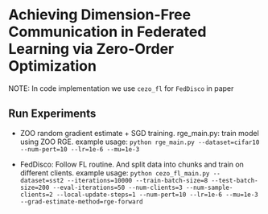 # Achieving Dimension-Free Communication in Federated Learning via Zero-Order Optimization

NOTE: In code implementation we use `cezo_fl` for `FedDisco` in paper

## Run Experiments

- ZOO random gradient estimate + SGD training. rge_main.py: train model using ZOO RGE. example usage: `python rge_main.py --dataset=cifar10 --num-pert=10 --lr=1e-6 --mu=1e-3`

- FedDisco: Follow FL routine. And split data into chunks and train on different clients. example usage: `python cezo_fl_main.py --dataset=sst2 --iterations=10000 --train-batch-size=8 --test-batch-size=200 --eval-iterations=50 --num-clients=3 --num-sample-clients=2 --local-update-steps=1 --num-pert=10 --lr=1e-6 --mu=1e-3 --grad-estimate-method=rge-forward`
